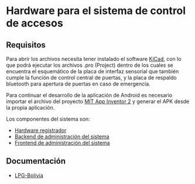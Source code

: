 # Hardware para el sistema de control de accesos

## Requisitos

Para abrir los archivos necesita tener instalado el software [KiCad](http://kicad-pcb.org/), con lo que podrá ejecutar los archivos .pro (Project) dentro de los cuales se encuentra el esquemático de la placa de interfaz sensorial que también cumple la función de control central de puertas, y la placa de respaldo bluetooth para apertura de puertas en caso de emergencia.

Para continuar el desarrollo de la aplicación de Android es necesario importar el archivo del proyecto [MIT App Inventor 2](./control_puertas.aia) y generar el APK desde la propia aplicación.

Los componentes del sistema son:

* [Hardware registrador](https://github.com/djimenezjerez/control_accesos_registrador)
* [Backend de administración del sistema](https://github.com/djimenezjerez/control_accesos_backend)
* [Frontend de administración del sistema](https://github.com/djimenezjerez/control_accesos_frontend)

## Documentación

* [LPG-Bolivia](https://softwarelibre.gob.bo/licencia.php)
